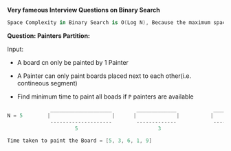 **Very fameous Interview Questions on Binary Search**


```swift
Space Complexity in Binary Search is O(Log N), Because the maximum space of maximum elemtn which we can have in a call stack are Log N
```
**Question: Painters Partition:**


Input:

* A board cn only be painted by 1 Painter
* A Painter can only paint boards placed next to each other(i.e. contineous segment)

* Find minimum time to paint all boads if `P` painters are available

```swift
              ____________________        _____________            _____________________________        _____      ______________________________________
N = 5        |                    |      |             |          |                             |      |     |    |                                      |
              --------------------        -------------            -----------------------------        -----      -------------------------------------- 
                      5                          3                               6                        1                           9

Time taken to paint the Board = [5, 3, 6, 1, 9]
```









